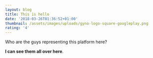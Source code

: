 ```yaml
---
layout: blog
title: This is hello
date: '2018-03-26T01:36:52+01:00'
thumbnail: /assets/images/uploads/gyno-logo-square-googleplay.png
rating: '4'
---
```

Who are the guys representing this platform here?

**I can see them all over here**.
